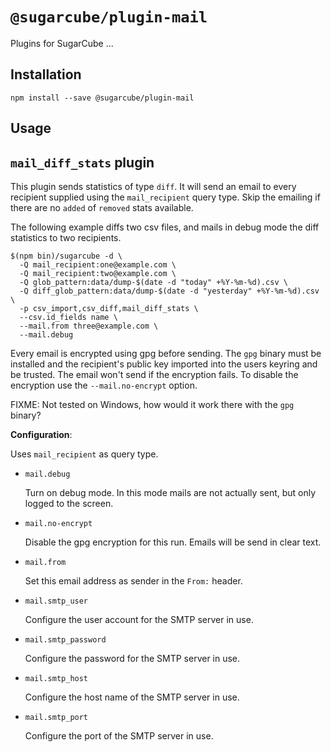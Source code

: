 # `@sugarcube/plugin-mail`

Plugins for SugarCube ...

## Installation

```
npm install --save @sugarcube/plugin-mail
```

## Usage

## `mail_diff_stats` plugin

This plugin sends statistics of type `diff`. It will send an email to every
recipient supplied using the `mail_recipient` query type. Skip the emailing if
there are no `added` of `removed` stats available.

The following example diffs two csv files, and mails in debug mode the diff
statistics to two recipients.

```
$(npm bin)/sugarcube -d \
  -Q mail_recipient:one@example.com \
  -Q mail_recipient:two@example.com \
  -Q glob_pattern:data/dump-$(date -d "today" +%Y-%m-%d).csv \
  -Q diff_glob_pattern:data/dump-$(date -d "yesterday" +%Y-%m-%d).csv \
  -p csv_import,csv_diff,mail_diff_stats \
  --csv.id_fields name \
  --mail.from three@example.com \
  --mail.debug
```

Every email is encrypted using gpg before sending. The `gpg` binary must be
installed and the recipient's public key imported into the users keyring and
be trusted. The email won't send if the encryption fails. To disable the
encryption use the `--mail.no-encrypt` option.

FIXME: Not tested on Windows, how would it work there with the `gpg` binary?

**Configuration**:

Uses `mail_recipient` as query type.

- `mail.debug`

  Turn on debug mode. In this mode mails are not actually sent, but only
  logged to the screen.

- `mail.no-encrypt`

  Disable the gpg encryption for this run. Emails will be send in clear text.

- `mail.from`

  Set this email address as sender in the `From:` header.

- `mail.smtp_user`

  Configure the user account for the SMTP server in use.

- `mail.smtp_password`

  Configure the password for the SMTP server in use.

- `mail.smtp_host`

  Configure the host name of the SMTP server in use.

- `mail.smtp_port`

  Configure the port of the SMTP server in use.
